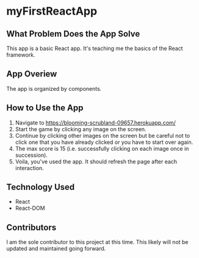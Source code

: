 # myFirstReactApp

## What Problem Does the App Solve
This app is a basic React app. It's teaching me the basics of the React framework.

## App Overiew
The app is organized by components.

## How to Use the App
1. Navigate to https://blooming-scrubland-09657.herokuapp.com/
1. Start the game by clicking any image on the screen.
1. Continue by clicking other images on the screen but be careful not to click one that you have already clicked or you have to start over again.
1. The max score is 15 (i.e. successfully clicking on each image once in succession).
2. Voila, you've used the app. It should refresh the page after each interaction.

## Technology Used
* React
* React-DOM

## Contributors
I am the sole contributor to this project at this time. This likely will not be updated and maintained going forward.
